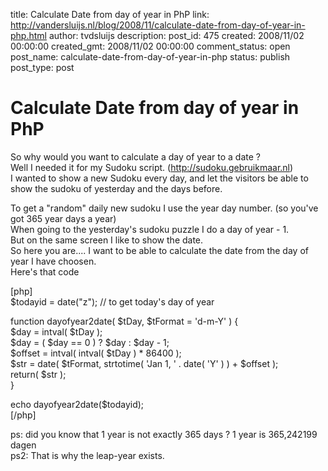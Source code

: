 title: Calculate Date from day of year in PhP
link: http://vandersluijs.nl/blog/2008/11/calculate-date-from-day-of-year-in-php.html
author: tvdsluijs
description: 
post_id: 475
created: 2008/11/02 00:00:00
created_gmt: 2008/11/02 00:00:00
comment_status: open
post_name: calculate-date-from-day-of-year-in-php
status: publish
post_type: post

# Calculate Date from day of year in PhP

So why would you want to calculate a day of year to a date ?  
Well I needed it for my Sudoku script. (<http://sudoku.gebruikmaar.nl>)  
I wanted to show a new Sudoku every day, and let the visitors be able to show the sudoku of yesterday and the days before.  
  
To get a "random" daily new sudoku I use the year day number. (so you've got 365 year days a year)  
When going to the yesterday's sudoku puzzle I do a day of year - 1.  
But on the same screen I like to show the date.  
So here you are.... I want to be able to calculate the date from the day of year I have choosen.  
Here's that code  
  
[php]  
$todayid = date("z"); // to get today's day of year  
  
function dayofyear2date( $tDay, $tFormat = 'd-m-Y' ) {  
$day = intval( $tDay );  
$day = ( $day == 0 ) ? $day : $day - 1;  
$offset = intval( intval( $tDay ) * 86400 );  
$str = date( $tFormat, strtotime( 'Jan 1, ' . date( 'Y' ) ) + $offset );  
return( $str );  
}  
  
echo dayofyear2date($todayid);  
[/php]  
  
ps: did you know that 1 year is not exactly 365 days ? 1 year is 365,242199 dagen   
ps2: That is why the leap-year exists.
